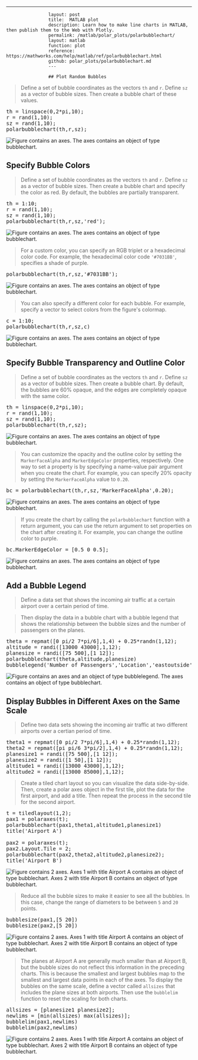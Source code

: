 ---
                    layout: post
                    title:  MATLAB plot
                    description: Learn how to make line charts in MATLAB, then publish them to the Web with Plotly.
                    permalink: /matlab/polar_plots/polarbubblechart/
                    layout: matlab
                    function: plot
                    reference: https://mathworks.com/help/matlab/ref/polarbubblechart.html
                    github: polar_plots/polarbubblechart.md
                    ---

                    ## Plot Random Bubbles 









> Define a set of bubble coordinates as the vectors `th` and `r`. Define `sz` as a vector of bubble sizes. Then create a bubble chart of these values.

<pre class="mcode">th = linspace(0,2*pi,10);
r = rand(1,10);
sz = rand(1,10);
polarbubblechart(th,r,sz);</pre>

![Figure contains an axes. The axes contains an object of type bubblechart.](https://mathworks.com/help/examples/graphics/win64/PolarbubblechartSimpleExample_01.png)

## Specify Bubble Colors 









> Define a set of bubble coordinates as the vectors `th` and `r`. Define `sz` as a vector of bubble sizes. Then create a bubble chart and specify the color as red. By default, the bubbles are partially transparent.

<pre class="mcode">th = 1:10;
r = rand(1,10);
sz = rand(1,10);
polarbubblechart(th,r,sz,'red');</pre>

![Figure contains an axes. The axes contains an object of type bubblechart.](https://mathworks.com/help/examples/graphics/win64/PolarbubblechartColorExample_01.png)

> For a custom color, you can specify an RGB triplet or a hexadecimal color code. For example, the hexadecimal color code `'#7031BB'`, specifies a shade of purple.

<pre class="mcode">polarbubblechart(th,r,sz,'#7031BB');</pre>

![Figure contains an axes. The axes contains an object of type bubblechart.](https://mathworks.com/help/examples/graphics/win64/PolarbubblechartColorExample_02.png)

> You can also specify a different color for each bubble. For example, specify a vector to select colors from the figure's colormap.

<pre class="mcode">c = 1:10;
polarbubblechart(th,r,sz,c)</pre>

![Figure contains an axes. The axes contains an object of type bubblechart.](https://mathworks.com/help/examples/graphics/win64/PolarbubblechartColorExample_03.png)

## Specify Bubble Transparency and Outline Color 









> Define a set of bubble coordinates as the vectors `th` and `r`. Define `sz` as a vector of bubble sizes. Then create a bubble chart. By default, the bubbles are 60% opaque, and the edges are completely opaque with the same color.

<pre class="mcode">th = linspace(0,2*pi,10);
r = rand(1,10);
sz = rand(1,10);
polarbubblechart(th,r,sz);</pre>

![Figure contains an axes. The axes contains an object of type bubblechart.](https://mathworks.com/help/examples/graphics/win64/PolarbubblechartTransparencyExample_01.png)

> You can customize the opacity and the outline color by setting the `MarkerFaceAlpha` and `MarkerEdgeColor` properties, respectively. One way to set a property is by specifying a name-value pair argument when you create the chart. For example, you can specify 20% opacity by setting the `MarkerFaceAlpha` value to `0.20`.

<pre class="mcode">bc = polarbubblechart(th,r,sz,'MarkerFaceAlpha',0.20);</pre>

![Figure contains an axes. The axes contains an object of type bubblechart.](https://mathworks.com/help/examples/graphics/win64/PolarbubblechartTransparencyExample_02.png)

> If you create the chart by calling the `polarbubblechart` function with a return argument, you can use the return argument to set properties on the chart after creating it. For example, you can change the outline color to purple.

<pre class="mcode">bc.MarkerEdgeColor = [0.5 0 0.5];</pre>

![Figure contains an axes. The axes contains an object of type bubblechart.](https://mathworks.com/help/examples/graphics/win64/PolarbubblechartTransparencyExample_03.png)

## Add a Bubble Legend 









> Define a data set that shows the incoming air traffic at a certain airport over a certain period of time.



> Then display the data in a bubble chart with a bubble legend that shows the relationship between the bubble sizes and the number of passengers on the planes.

<pre class="mcode">theta = repmat([0 pi/2 7*pi/6],1,4) + 0.25*randn(1,12);
altitude = randi([13000 43000],1,12);
planesize = randi([75 500],[1 12]);
polarbubblechart(theta,altitude,planesize)
bubblelegend('Number of Passengers','Location','eastoutside')</pre>

![Figure contains an axes and an object of type bubblelegend. The axes contains an object of type bubblechart.](https://mathworks.com/help/examples/graphics/win64/PolarbubblechartLegendExample_01.png)

## Display Bubbles in Different Axes on the Same Scale 









> Define two data sets showing the incoming air traffic at two different airports over a certian period of time.



<pre class="mcode">theta1 = repmat([0 pi/2 7*pi/6],1,4) + 0.25*randn(1,12);
theta2 = repmat([pi pi/6 3*pi/2],1,4) + 0.25*randn(1,12);
planesize1 = randi([75 500],[1 12]);
planesize2 = randi([1 50],[1 12]);
altitude1 = randi([13000 43000],1,12);
altitude2 = randi([13000 85000],1,12);</pre>

> Create a tiled chart layout so you can visualize the data side-by-side. Then, create a polar axes object in the first tile, plot the data for the first airport, and add a title. Then repeat the process in the second tile for the second airport.

<pre class="mcode">t = tiledlayout(1,2);
pax1 = polaraxes(t);
polarbubblechart(pax1,theta1,altitude1,planesize1)
title('Airport A')

pax2 = polaraxes(t);
pax2.Layout.Tile = 2;
polarbubblechart(pax2,theta2,altitude2,planesize2);
title('Airport B')</pre>

![Figure contains 2 axes. Axes 1 with title Airport A contains an object of type bubblechart. Axes 2 with title Airport B contains an object of type bubblechart.](https://mathworks.com/help/examples/graphics/win64/PolarbubblechartCompareExample_01.png)

> Reduce all the bubble sizes to make it easier to see all the bubbles. In this case, change the range of diameters to be between `5` and `20` points.

<pre class="mcode">bubblesize(pax1,[5 20])
bubblesize(pax2,[5 20])</pre>

![Figure contains 2 axes. Axes 1 with title Airport A contains an object of type bubblechart. Axes 2 with title Airport B contains an object of type bubblechart.](https://mathworks.com/help/examples/graphics/win64/PolarbubblechartCompareExample_02.png)

> The planes at Airport A are generally much smaller than at Airport B, but the bubble sizes do not reflect this information in the preceding charts. This is because the smallest and largest bubbles map to the smallest and largest data points in each of the axes. To display the bubbles on the same scale, define a vector called `allsizes` that includes the plane sizes at both airports. Then use the `bubblelim` function to reset the scaling for both charts. 

<pre class="mcode">allsizes = [planesize1 planesize2];
newlims = [min(allsizes) max(allsizes)];
bubblelim(pax1,newlims)
bubblelim(pax2,newlims)</pre>

![Figure contains 2 axes. Axes 1 with title Airport A contains an object of type bubblechart. Axes 2 with title Airport B contains an object of type bubblechart.](https://mathworks.com/help/examples/graphics/win64/PolarbubblechartCompareExample_03.png)

